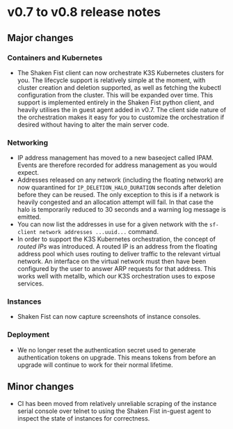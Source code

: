 # v0.7 to v0.8 release notes

## Major changes

### Containers and Kubernetes
* The Shaken Fist client can now orchestrate K3S Kubernetes clusters for you. The
  lifecycle support is relatively simple at the moment, with cluster creation and
  deletion supported, as well as fetching the kubectl configuration from the
  cluster. This will be expanded over time. This support is implemented entirely
  in the Shaken Fist python client, and heavily utilises the in guest agent
  added in v0.7. The client side nature of the orchestration makes it easy for you
  to customize the orchestration if desired without having to alter the main
  server code.

### Networking
* IP address management has moved to a new baseoject called IPAM. Events are
  therefore recorded for address management as you would expect.
* Addresses released on any network (including the floating network) are now
  quarantined for `IP_DELETION_HALO_DURATION` seconds after deletion before they
  can be reused. The only exception to this is if a network is heavily congested
  and an allocation attempt will fail. In that case the halo is temporarily
  reduced to 30 seconds and a warning log message is emitted.
* You can now list the addresses in use for a given network with the
  `sf-client network addresses ...uuid...` command.
* In order to support the K3S Kubernetes orchestration, the concept of *routed
  IPs* was introduced. A routed IP is an address from the floating address pool
  which uses routing to deliver traffic to the relevant virtual network. An
  interface on the virtual network must then have been configured by the user to
  answer ARP requests for that address. This works well with metallb, which our
  K3S orchestration uses to expose services.

### Instances
* Shaken Fist can now capture screenshots of instance consoles.

### Deployment
* We no longer reset the authentication secret used to generate authentication
  tokens on upgrade. This means tokens from before an upgrade will continue to work
  for their normal lifetime.

## Minor changes

* CI has been moved from relatively unreliable scraping of the instance serial
  console over telnet to using the Shaken Fist in-guest agent to inspect the
  state of instances for correctness.